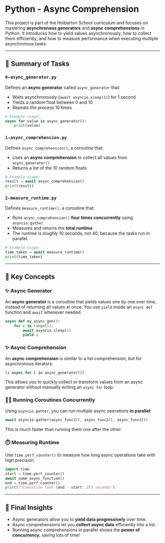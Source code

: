 # Python - Async Comprehension

This project is part of the Holberton School curriculum and focuses on mastering **asynchronous generators** and **async comprehensions** in Python. It introduces how to yield values asynchronously, how to collect them efficiently, and how to measure performance when executing multiple asynchronous tasks.

---

## 📄 Summary of Tasks

### `0-async_generator.py`
Defines an **async generator** called `async_generator` that:
- Waits asynchronously (`await asyncio.sleep(1)`) for 1 second
- Yields a random float between 0 and 10
- Repeats the process 10 times

```python
# Example usage:
async for value in async_generator():
    print(value)
```

### `1-async_comprehension.py`
Defines `async_comprehension()`, a coroutine that:
- Uses an **async comprehension** to collect all values from `async_generator()`
- Returns a list of the 10 random floats

```python
# Example usage:
result = await async_comprehension()
print(result)
```

### `2-measure_runtime.py`
Defines `measure_runtime()`, a coroutine that:
- Runs `async_comprehension()` **four times concurrently** using `asyncio.gather`
- Measures and returns the **total runtime**
- The runtime is roughly 10 seconds, not 40, because the tasks run in parallel.

```python
# Example usage:
time_taken = await measure_runtime()
print(time_taken)
```

---

## 🧠 Key Concepts

### ✨ Async Generator
An **async generator** is a coroutine that yields values one by one over time, instead of returning all values at once. You use `yield` inside an `async def` function and `await` whenever needed.

```python
async def my_async_gen():
    for i in range(5):
        await asyncio.sleep(1)
        yield i
```

### ✨ Async Comprehension
An **async comprehension** is similar to a list comprehension, but for asynchronous iterators:

```python
[i async for i in async_generator()]
```

This allows you to quickly collect or transform values from an async generator without manually writing an `async for` loop.

### 👩‍💻 Running Coroutines Concurrently
Using `asyncio.gather`, you can run multiple async operations **in parallel**:

```python
await asyncio.gather(async_func1(), async_func2(), async_func3())
```

This is much faster than running them one after the other.

### ⏱️ Measuring Runtime
Use `time.perf_counter()` to measure how long async operations take with high precision.

```python
import time
start = time.perf_counter()
await some_async_function()
end = time.perf_counter()
print(f"Execution took {end - start:.2f} seconds")
```

---

## 🚀 Final Insights
- Async generators allow you to **yield data progressively** over time.
- Async comprehensions let you **collect async data** efficiently into a list.
- Running async comprehensions in parallel shows the **power of concurrency**, saving lots of time!
